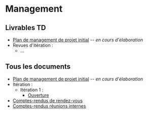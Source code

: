 # Management

## Livrables TD

 - [Plan de management de projet initial](PMP.md) -- *en cours d'élaboration*
 - Revues d'itération :
   - ...



## Tous les documents

 - [Plan de management de projet initial](PMP.md) -- *en cours d'élaboration*
 - Itération :
   - Itération 1 :
     - [Ouverture](iterations/iteration_1_debut.md)
 - [Comptes-rendus de rendez-vous](Comptes-rendus_reunions_client.md)
 - [Comptes-rendus réunions internes](Comptes-rendus_reunions_internes.md)


